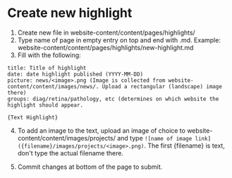 # Create new highlight

1. Create new file in website-content/content/pages/highlights/
2. Type name of page in empty entry on top and end with .md. Example: website-content/content/pages/highlights/new-highlight.md
3. Fill with the following:
```
title: Title of highlight
date: date highlight published (YYYY-MM-DD)
picture: news/<image>.png (Image is collected from website-content/content/images/news/. Upload a rectangular (landscape) image there)
groups: diag/retina/pathology, etc (determines on which website the highlight should appear.

{Text Highlight}
```
4. To add an image to the text, upload an image of choice to website-content/content/images/projects/ and type `![name of image link]({filename}/images/projects/<image>.png)`. The first {filename} is text, don't type the actual filename there. 

5. Commit changes at bottom of the page to submit.
